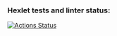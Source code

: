 ### Hexlet tests and linter status:
[![Actions Status](https://github.com/MishaEn/php-project-45/actions/workflows/hexlet-check.yml/badge.svg)](https://github.com/MishaEn/php-project-45/actions)

